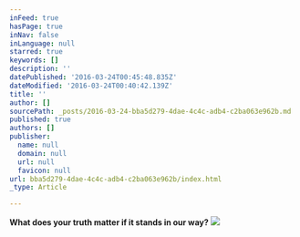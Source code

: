 ```yaml
---
inFeed: true
hasPage: true
inNav: false
inLanguage: null
starred: true
keywords: []
description: ''
datePublished: '2016-03-24T00:45:48.835Z'
dateModified: '2016-03-24T00:40:42.139Z'
title: ''
author: []
sourcePath: _posts/2016-03-24-bba5d279-4dae-4c4c-adb4-c2ba063e962b.md
published: true
authors: []
publisher:
  name: null
  domain: null
  url: null
  favicon: null
url: bba5d279-4dae-4c4c-adb4-c2ba063e962b/index.html
_type: Article

---
```

**What does your truth matter if it stands in our way?**
![](https://the-grid-user-content.s3-us-west-2.amazonaws.com/bab9e78e-44cb-43f7-8447-0156ad2cfb4a.jpg)